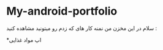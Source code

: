 # My-android-portfolio
سلام 
در این مخزن من نمنه کار های که زدم رو میتونید مشاهده کنید :

*اپ مواد غذایی 
